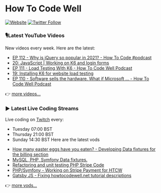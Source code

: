 # How To Code Well

[![Website](https://img.shields.io/twitch/status/howtocodewell?color=pink&label=LIVE%20CODING%20ON%20TWITCH&logoColor=%3D&style=for-the-badge)](https://howtocodewell.net/live)
[![Twitter Follow](https://img.shields.io/twitter/follow/howtocodewell?color=pink&logo=twitter&style=for-the-badge)](https://twitter.com/intent/follow?original_referer=https%3A%2F%2Fgithub.com%2Fhowtocodewell&screen_name=howtocodewell)


### 🎙️Latest YouTube Videos
New videos every week.  Here are the latest:
<!-- YOUTUBE-HTCW:START -->
- [EP 112 - Why is jQuery so popular in 2021? - How To Code #podcast](https://www.youtube.com/watch?v=2ld3oiQqrMc)
- [20: JavaScript | Working on K6 and login forms](https://www.youtube.com/watch?v=Zs-MJK6EX3c)
- [EP 111 - Load Testing With K6 - How To Code Well Podcast](https://www.youtube.com/watch?v=f03fhvcMdaU)
- [19: Installing K6 for website load testing](https://www.youtube.com/watch?v=GxEn5hFX5nE)
- [EP 110 - Software sells the hardware. What if Microsoft ... - How To Code Well Podcast](https://www.youtube.com/watch?v=30VbL0PxX2k)
<!-- YOUTUBE-HTCW:END -->

👉 [more videos...](https://youtube.com/howtocodewell)

### ▶️ Latest Live Coding Streams
Live coding on [Twitch](https://howtocodewell.net/live) every:
- Tuesday 07:00 BST
- Thursday 21:00 BST
- Sunday 14:30 BST
Here are the latest vods

<!-- YOUTUBE-HTCW-LIVE:START -->
- [How many easter eggs have you eaten? - Developing Data fixtures for the billing section](https://www.youtube.com/watch?v=Fw4qUCpuLFg)
- [MySQL, PHP, Symfony Data fixtures.](https://www.youtube.com/watch?v=oqn8yJvOD1k)
- [Refactoring and unit testing PHP Stripe Code](https://www.youtube.com/watch?v=ZftYc6R0A3s)
- [PHP/Symfony - Working on Stripe Payment for HTCW](https://www.youtube.com/watch?v=vtxYjI7P8lE)
- [Gatsby JS -  Fixing howtocodewell.net tutorial descriptions](https://www.youtube.com/watch?v=U6lYoxf3Rk0)
<!-- YOUTUBE-HTCW-LIVE:END -->

👉 [more vods...](https://youtube.com/howtocodewelllive)